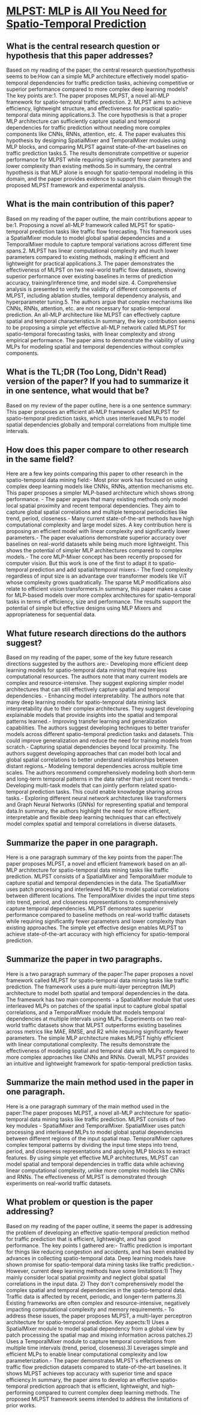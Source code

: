 # [MLPST: MLP is All You Need for Spatio-Temporal Prediction](https://arxiv.org/abs/2309.13363)

## What is the central research question or hypothesis that this paper addresses?

 Based on my reading of the paper, the central research question/hypothesis seems to be:How can a simple MLP architecture effectively model spatio-temporal dependencies for traffic prediction tasks, achieving competitive or superior performance compared to more complex deep learning models?The key points are:1. The paper proposes MLPST, a novel all-MLP framework for spatio-temporal traffic prediction. 2. MLPST aims to achieve efficiency, lightweight structure, and effectiveness for practical spatio-temporal data mining applications.3. The core hypothesis is that a proper MLP architecture can sufficiently capture spatial and temporal dependencies for traffic prediction without needing more complex components like CNNs, RNNs, attention, etc. 4. The paper evaluates this hypothesis by designing SpatialMixer and TemporalMixer modules using MLP blocks, and comparing MLPST against state-of-the-art baselines on traffic prediction tasks.5. The results demonstrate competitive or superior performance for MLPST while requiring significantly fewer parameters and lower complexity than existing methods.So in summary, the central hypothesis is that MLP alone is enough for spatio-temporal modeling in this domain, and the paper provides evidence to support this claim through the proposed MLPST framework and experimental analysis.


## What is the main contribution of this paper?

 Based on my reading of the paper outline, the main contributions appear to be:1. Proposing a novel all-MLP framework called MLPST for spatio-temporal prediction tasks like traffic flow forecasting. This framework uses a SpatialMixer module to model global spatial dependencies and a TemporalMixer module to capture temporal variations across different time spans.2. MLPST has linear computational complexity and much lower parameters compared to existing methods, making it efficient and lightweight for practical applications.3. The paper demonstrates the effectiveness of MLPST on two real-world traffic flow datasets, showing superior performance over existing baselines in terms of prediction accuracy, training/inference time, and model size. 4. Comprehensive analysis is presented to verify the validity of different components of MLPST, including ablation studies, temporal dependency analysis, and hyperparameter tuning.5. The authors argue that complex mechanisms like CNNs, RNNs, attention, etc. are not necessary for spatio-temporal prediction. An all-MLP architecture like MLPST can effectively capture spatial and temporal characteristics.In summary, the key contribution seems to be proposing a simple yet effective all-MLP network called MLPST for spatio-temporal forecasting tasks, with linear complexity and strong empirical performance. The paper aims to demonstrate the viability of using MLPs for modeling spatial and temporal dependencies without complex components.


## What is the TL;DR (Too Long, Didn't Read) version of the paper? If you had to summarize it in one sentence, what would that be?

 Based on my review of the paper outline, here is a one sentence summary: This paper proposes an efficient all-MLP framework called MLPST for spatio-temporal prediction tasks, which uses interleaved MLPs to model spatial dependencies globally and temporal correlations from multiple time intervals.


## How does this paper compare to other research in the same field?

 Here are a few key points comparing this paper to other research in the spatio-temporal data mining field:- Most prior work has focused on using complex deep learning models like CNNs, RNNs, attention mechanisms etc. This paper proposes a simpler MLP-based architecture which shows strong performance. - The paper argues that many existing methods only model local spatial proximity and recent temporal dependencies. They aim to capture global spatial correlations and multiple temporal periodicities like trend, period, closeness.- Many current state-of-the-art methods have high computational complexity and large model sizes. A key contribution here is proposing an efficient model with linear complexity and significantly lower parameters.- The paper evaluations demonstrate superior accuracy over baselines on real-world datasets while being much more lightweight. This shows the potential of simpler MLP architectures compared to complex models.- The core MLP-Mixer concept has been recently proposed for computer vision. But this work is one of the first to adapt it to spatio-temporal prediction and add spatial/temporal mixers.- The fixed complexity regardless of input size is an advantage over transformer models like ViT whose complexity grows quadratically. The sparse MLP modifications also relate to efficient vision transformers.In summary, this paper makes a case for MLP-based models over more complex architectures for spatio-temporal tasks in terms of efficiency, size and performance. The results support the potential of simple but effective designs using MLP Mixers and appropriateness for sequential data.


## What future research directions do the authors suggest?

 Based on my reading of the paper, some of the key future research directions suggested by the authors are:- Developing more efficient deep learning models for spatio-temporal data mining that require less computational resources. The authors note that many current models are complex and resource-intensive. They suggest exploring simpler model architectures that can still effectively capture spatial and temporal dependencies. - Enhancing model interpretability. The authors note that many deep learning models for spatio-temporal data mining lack interpretability due to their complex architectures. They suggest developing explainable models that provide insights into the spatial and temporal patterns learned.- Improving transfer learning and generalization capabilities. The authors suggest developing techniques to better transfer models across different spatio-temporal prediction tasks and datasets. This could improve generalization and reduce the need for training models from scratch.- Capturing spatial dependencies beyond local proximity. The authors suggest developing approaches that can model both local and global spatial correlations to better understand relationships between distant regions.- Modeling temporal dependencies across multiple time scales. The authors recommend comprehensively modeling both short-term and long-term temporal patterns in the data rather than just recent trends.- Developing multi-task models that can jointly perform related spatio-temporal prediction tasks. This could enable knowledge sharing across tasks.- Exploring different neural network architectures like transformers and Graph Neural Networks (GNNs) for representing spatial and temporal data.In summary, the authors highlight the need for more efficient, interpretable and flexible deep learning techniques that can effectively model complex spatial and temporal correlations in diverse datasets.


## Summarize the paper in one paragraph.

 Here is a one paragraph summary of the key points from the paper:The paper proposes MLPST, a novel and efficient framework based on an all-MLP architecture for spatio-temporal data mining tasks like traffic prediction. MLPST consists of a SpatialMixer and TemporalMixer module to capture spatial and temporal dependencies in the data. The SpatialMixer uses patch processing and interleaved MLPs to model spatial correlations between different locations. The TemporalMixer divides the input time steps into trend, period, and closeness representations to comprehensively capture temporal dependencies. MLPST demonstrates superior performance compared to baseline methods on real-world traffic datasets while requiring significantly fewer parameters and lower complexity than existing approaches. The simple yet effective design enables MLPST to achieve state-of-the-art accuracy with high efficiency for spatio-temporal prediction.


## Summarize the paper in two paragraphs.

 Here is a two paragraph summary of the paper:The paper proposes a novel framework called MLPST for spatio-temporal data mining tasks like traffic prediction. The framework uses a pure multi-layer perceptron (MLP) architecture to model both spatial and temporal dependencies in the data. The framework has two main components - a SpatialMixer module that uses interleaved MLPs on patches of the spatial input to capture global spatial correlations, and a TemporalMixer module that models temporal dependencies at multiple intervals using MLPs. Experiments on two real-world traffic datasets show that MLPST outperforms existing baselines across metrics like MAE, RMSE, and R2 while requiring significantly fewer parameters. The simple MLP architecture makes MLPST highly efficient with linear computational complexity. The results demonstrate the effectiveness of modeling spatial and temporal data with MLPs compared to more complex approaches like CNNs and RNNs. Overall, MLPST provides an intuitive and lightweight framework for spatio-temporal prediction tasks.


## Summarize the main method used in the paper in one paragraph.

 Here is a one paragraph summary of the main method used in the paper:The paper proposes MLPST, a novel all-MLP architecture for spatio-temporal data mining tasks like traffic prediction. MLPST consists of two key modules - SpatialMixer and TemporalMixer. SpatialMixer uses patch processing and interleaved MLPs to model global spatial dependencies between different regions of the input spatial map. TemporalMixer captures complex temporal patterns by dividing the input time steps into trend, period, and closeness representations and applying MLP blocks to extract features. By using simple yet effective MLP architectures, MLPST can model spatial and temporal dependencies in traffic data while achieving linear computational complexity, unlike more complex models like CNNs and RNNs. The effectiveness of MLPST is demonstrated through experiments on real-world traffic datasets.


## What problem or question is the paper addressing?

 Based on my reading of the paper outline, it seems the paper is addressing the problem of developing an effective spatio-temporal prediction method for traffic prediction that is efficient, lightweight, and has good performance. The key points I gathered are:- Traffic prediction is important for things like reducing congestion and accidents, and has been enabled by advances in collecting spatio-temporal data. Deep learning models have shown promise for spatio-temporal data mining tasks like traffic prediction.- However, current deep learning methods have some limitations:1) They mainly consider local spatial proximity and neglect global spatial correlations in the input data. 2) They don't comprehensively model the complex spatial and temporal dependencies in the spatio-temporal data. Traffic data is affected by recent, periodic, and longer-term patterns.3) Existing frameworks are often complex and resource-intensive, negatively impacting computational complexity and memory requirements.- To address these issues, the paper proposes MLPST, a multi-layer perceptron architecture for spatio-temporal prediction. Key aspects:1) Uses a SpatialMixer module to model spatial dependency from a global view by patch processing the spatial map and mixing information across patches.2) Uses a TemporalMixer module to capture temporal correlations from multiple time intervals (trend, period, closeness).3) Leverages simple and efficient MLPs to enable linear computational complexity and low parameterization.- The paper demonstrates MLPST's effectiveness on traffic flow prediction datasets compared to state-of-the-art baselines. It shows MLPST achieves top accuracy with superior time and space efficiency.In summary, the paper aims to develop an effective spatio-temporal prediction approach that is efficient, lightweight, and high-performing compared to current complex deep learning methods. The proposed MLPST framework seems intended to address the limitations of prior works.
